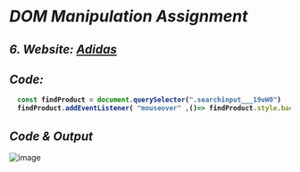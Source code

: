 # _DOM Manipulation Assignment_


## _6. Website: [Adidas](https://www.adidas.co.in/)_

## _Code:_
<b>
  
```javascript
  const findProduct = document.querySelector(".searchinput___19uW0")
  findProduct.addEventListener( "mouseover" ,()=> findProduct.style.backgroundColor = "Red")
```
</b>

## _Code & Output_
![image](https://user-images.githubusercontent.com/91872149/193021623-1fa39d1d-066b-4c44-9807-50ac7b2f6c3c.png)
